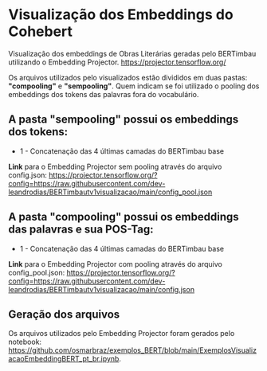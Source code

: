 # Visualização dos Embeddings do Cohebert

Visualização dos embeddings de Obras Literárias geradas pelo BERTimbau utilizando o Embedding Projector.
https://projector.tensorflow.org/

Os arquivos utilizados pelo visualizados estão divididos em duas pastas: **"compooling"** e **"sempooling"**. Quem indicam se foi utilizado o pooling dos embeddings dos tokens das palavras fora do vocabulário.

## A pasta **"sempooling"** possui os embeddings dos tokens:
- 1 - Concatenação das 4 últimas camadas do BERTimbau base

**Link** para o Embedding Projector sem pooling através do arquivo config.json:
<https://projector.tensorflow.org/?config=https://raw.githubusercontent.com/dev-leandrodias/BERTimbautv1visualizacao/main/config_pool.json>

## A pasta **"compooling"** possui os embeddings das palavras e sua POS-Tag:
- 1 - Concatenação das 4 últimas camadas do BERTimbau base

**Link** para o Embedding Projector com pooling através do arquivo config_pool.json:
<https://projector.tensorflow.org/?config=https://raw.githubusercontent.com/dev-leandrodias/BERTimbautv1visualizacao/main/config.json>

## Geração dos arquivos

Os arquivos utilizados pelo Embedding Projector foram gerados pelo notebook: https://github.com/osmarbraz/exemplos_BERT/blob/main/ExemplosVisualizacaoEmbeddingBERT_pt_br.ipynb.